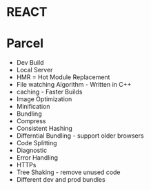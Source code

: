 # REACT

# Parcel
- Dev Build
- Local Server
- HMR = Hot Module Replacement
- File watching Algorithm - Written in C++
- caching - Faster Builds
- Image Optimization
- Minification
- Bundling
- Compress
- Consistent Hashing
- Differntial Bundling - support older browsers
- Code Splitting
- Diagnostic
- Error Handling
- HTTPs
- Tree Shaking - remove unused code
- Different dev and prod bundles
